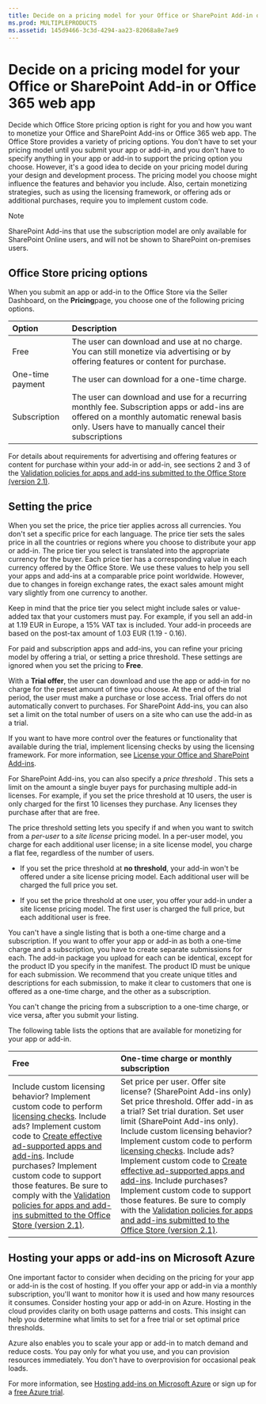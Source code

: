```yaml
---
title: Decide on a pricing model for your Office or SharePoint Add-in or Office 365 web app
ms.prod: MULTIPLEPRODUCTS
ms.assetid: 145d9466-3c3d-4294-aa23-82068a8e7ae9
---
```



# Decide on a pricing model for your Office or SharePoint Add-in or Office 365 web app
Decide which Office Store pricing option is right for you and how you want to monetize your Office and SharePoint Add-ins or Office 365 web app. 
The Office Store provides a variety of pricing options. You don't have to set your pricing model until you submit your app or add-in, and you don't have to specify anything in your app or add-in to support the pricing option you choose. However, it's a good idea to decide on your pricing model during your design and development process. The pricing model you choose might influence the features and behavior you include. Also, certain monetizing strategies, such as using the licensing framework, or offering ads or additional purchases, require you to implement custom code. 
  
    
    


> [!NOTE]  
> SharePoint Add-ins that use the subscription model are only available for SharePoint Online users, and will not be shown to SharePoint on-premises users. 
  
    
    


## Office Store pricing options

When you submit an app or add-in to the Office Store via the Seller Dashboard, on the **Pricing**page, you choose one of the following pricing options.
  
    
    


|**Option**|**Description**|
|:-----|:-----|
|Free |The user can download and use at no charge. You can still monetize via advertising or by offering features or content for purchase. |
|One-time payment |The user can download for a one-time charge. |
|Subscription |The user can download and use for a recurring monthly fee. Subscription apps or add-ins are offered on a monthly automatic renewal basis only. Users have to manually cancel their subscriptions |
   
For details about requirements for advertising and offering features or content for purchase within your add-in or add-in, see sections 2 and 3 of the  [Validation policies for apps and add-ins submitted to the Office Store (version 2.1)](validation-policies-for-apps-and-add-ins-submitted-to-the-office-store-version-2.md). 
  
    
    

## Setting the price

When you set the price, the price tier applies across all currencies. You don't set a specific price for each language. The price tier sets the sales price in all the countries or regions where you choose to distribute your app or add-in. The price tier you select is translated into the appropriate currency for the buyer. Each price tier has a corresponding value in each currency offered by the Office Store. We use these values to help you sell your apps and add-ins at a comparable price point worldwide. However, due to changes in foreign exchange rates, the exact sales amount might vary slightly from one currency to another. 
  
    
    
Keep in mind that the price tier you select might include sales or value-added tax that your customers must pay. For example, if you sell an add-in at 1.19 EUR in Europe, a 15% VAT tax is included. Your add-in proceeds are based on the post-tax amount of 1.03 EUR (1.19 - 0.16). 
  
    
    
For paid and subscription apps and add-ins, you can refine your pricing model by offering a trial, or setting a price threshold. These settings are ignored when you set the pricing to **Free**. 
  
    
    

  
    
    
With a **Trial offer**, the user can download and use the app or add-in for no charge for the preset amount of time you choose. At the end of the trial period, the user must make a purchase or lose access. Trial offers do not automatically convert to purchases. For SharePoint Add-ins, you can also set a limit on the total number of users on a site who can use the add-in as a trial. 
  
    
    
If you want to have more control over the features or functionality that available during the trial, implement licensing checks by using the licensing framework. For more information, see  [License your Office and SharePoint Add-ins](license-your-office-and-sharepoint-add-ins.md). 
  
    
    
For SharePoint Add-ins, you can also specify a  *price threshold*  . This sets a limit on the amount a single buyer pays for purchasing multiple add-in licenses. For example, if you set the price threshold at 10 users, the user is only charged for the first 10 licenses they purchase. Any licenses they purchase after that are free.
  
    
    
The price threshold setting lets you specify if and when you want to switch from a  *per-user*  to a *site license*  pricing model. In a per-user model, you charge for each additional user license; in a site license model, you charge a flat fee, regardless of the number of users.
  
    
    

- If you set the price threshold at **no threshold**, your add-in won't be offered under a site license pricing model. Each additional user will be charged the full price you set. 
    
  
- If you set the price threshold at one user, you offer your add-in under a site license pricing model. The first user is charged the full price, but each additional user is free. 
    
  
You can't have a single listing that is both a one-time charge and a subscription. If you want to offer your app or add-in as both a one-time charge and a subscription, you have to create separate submissions for each. The add-in package you upload for each can be identical, except for the product ID you specify in the manifest. The product ID must be unique for each submission. We recommend that you create unique titles and descriptions for each submission, to make it clear to customers that one is offered as a one-time charge, and the other as a subscription. 
  
    
    
You can't change the pricing from a subscription to a one-time charge, or vice versa, after you submit your listing. 
  
    
    
The following table lists the options that are available for monetizing for your app or add-in. 
  
    
    


|**Free**|**One-time charge or monthly subscription**|
|:-----|:-----|
| Include custom licensing behavior? Implement custom code to perform [licensing checks](http://msdn.microsoft.com/en-us/library/office/apps/jj163257.aspx).  Include ads? Implement custom code to [Create effective ad-supported apps and add-ins](create-effective-office-store-apps-and-add-ins.md#bk_ads).  Include purchases? Implement custom code to support those features. Be sure to comply with the [Validation policies for apps and add-ins submitted to the Office Store (version 2.1)](validation-policies-for-apps-and-add-ins-submitted-to-the-office-store-version-2.md). | Set price per user. Offer site license? (SharePoint Add-ins only) Set price threshold. Offer add-in as a trial? Set trial duration. Set user limit (SharePoint Add-ins only). Include custom licensing behavior? Implement custom code to perform [licensing checks](http://msdn.microsoft.com/en-us/library/office/apps/jj163257.aspx).  Include ads? Implement custom code to [Create effective ad-supported apps and add-ins](create-effective-office-store-apps-and-add-ins.md#bk_ads).  Include purchases? Implement custom code to support those features. Be sure to comply with the [Validation policies for apps and add-ins submitted to the Office Store (version 2.1)](validation-policies-for-apps-and-add-ins-submitted-to-the-office-store-version-2.md). |
   

## Hosting your apps or add-ins on Microsoft Azure

One important factor to consider when deciding on the pricing for your app or add-in is the cost of hosting. If you offer your app or add-in via a monthly subscription, you'll want to monitor how it is used and how many resources it consumes. Consider hosting your app or add-in on Azure. Hosting in the cloud provides clarity on both usage patterns and costs. This insight can help you determine what limits to set for a free trial or set optimal price thresholds. 
  
    
    
Azure also enables you to scale your app or add-in to match demand and reduce costs. You pay only for what you use, and you can provision resources immediately. You don't have to overprovision for occasional peak loads. 
  
    
    
For more information, see  [Hosting add-ins on Microsoft Azure](http://www.windowsazure.com/en-us/overview/application-hosting/) or sign up for a [free Azure trial](http://www.windowsazure.com/en-us/pricing/free-trial/). 
  
    
    

